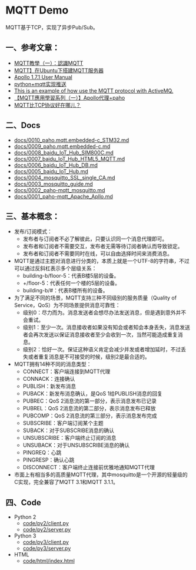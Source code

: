 # MQTT Demo

MQTT基于TCP，实现了异步Pub/Sub。

## 一、参考文章：

* [MQTT教學（一）：認識MQTT](https://swf.com.tw/?p=1002)
* [MQTT】在Ubuntu下搭建MQTT服务器](http://blog.csdn.net/yannanxiu/article/details/70504586)
* [Apollo 1.7.1 User Manual](https://activemq.apache.org/apollo/documentation/user-manual.html)
* [python+mqtt实现推送](http://yunsonbai.github.io/2016/05/24/mqtt-python/)
* [This is an example of how use the MQTT protocol with ActiveMQ.](https://github.com/apache/activemq/tree/master/assembly/src/release/examples/mqtt/java)
* [【MQTT應用學習系列（一）】Apollo代理+paho](http://www.itread01.com/articles/1488211049.html)
* [MQTT比TCP协议好在哪儿？](https://www.zhihu.com/question/23373904)

## 二、Docs

* [docs/0010_paho.mqtt.embedded-c_STM32.md](docs/0010_paho.mqtt.embedded-c_STM32.md)
* [docs/0009_paho.mqtt.embedded-c.md](docs/0009_paho.mqtt.embedded-c.md)
* [docs/0008_baidu_IoT_Hub_SIM800C.md](docs/0008_baidu_IoT_Hub_SIM800C.md)
* [docs/0007_baidu_IoT_Hub_HTML5_MQTT.md](docs/0007_baidu_IoT_Hub_HTML5_MQTT.md)
* [docs/0006_baidu_IoT_Hub_DB.md](docs/0006_baidu_IoT_Hub_DB.md)
* [docs/0005_baidu_IoT_Hub.md](docs/0005_baidu_IoT_Hub.md)
* [docs/0004_mosquitto_SSL_single_CA.md](docs/0004_mosquitto_SSL_single_CA.md)
* [docs/0003_mosquitto_guide.md](docs/0003_mosquitto_guide.md)
* [docs/0002_paho-mqtt_mosquitto.md](docs/0002_paho-mqtt_mosquitto.md)
* [docs/0001_paho-mqtt_Apache_Apllo.md](docs/0001_paho-mqtt_Apache_Apllo.md)

## 三、基本概念：

* 发布/订阅模式：
  * 发布者与订阅者不必了解彼此，只要认识同一个消息代理即可。
  * 发布者和订阅者不需要交互，发布者无需等待订阅者确认而导致锁定。
  * 发布者和订阅者不需要同时在线，可以自由选择时间来消费消息。
* MQTT是通过主题对消息进行分类的，本质上就是一个UTF-8的字符串，不过可以通过反斜杠表示多个层级关系：
  * building-b/floor-5：代表B楼5层的设备。
  * +/floor-5：代表任何一个楼的5层的设备。
  * building-b/#：代表B楼所有的设备。
* 为了满足不同的场景，MQTT支持三种不同级别的服务质量（Quality of Service，QoS）为不同场景提供消息可靠性：
  * 级别0：尽力而为。消息发送者会想尽办法发送消息，但是遇到意外并不会重试。
  * 级别1：至少一次。消息接收者如果没有知会或者知会本身丢失，消息发送者会再次发送以保证消息接收者至少会收到一次，当然可能造成重复消息。
  * 级别2：恰好一次。保证这种语义肯定会减少并发或者增加延时，不过丢失或者重复消息是不可接受的时候，级别2是最合适的。
* MQTT拥有14种不同的消息类型：
  * CONNECT：客户端连接到MQTT代理
  * CONNACK：连接确认
  * PUBLISH：新发布消息
  * PUBACK：新发布消息确认，是QoS 1给PUBLISH消息的回复
  * PUBREC：QoS 2消息流的第一部分，表示消息发布已记录
  * PUBREL：QoS 2消息流的第二部分，表示消息发布已释放
  * PUBCOMP：QoS 2消息流的第三部分，表示消息发布完成
  * SUBSCRIBE：客户端订阅某个主题
  * SUBACK：对于SUBSCRIBE消息的确认
  * UNSUBSCRIBE：客户端终止订阅的消息
  * UNSUBACK：对于UNSUBSCRIBE消息的确认
  * PINGREQ：心跳
  * PINGRESP：确认心跳
  * DISCONNECT：客户端终止连接前优雅地通知MQTT代理
* 市面上有相当多的高质量MQTT代理，其中mosquitto是一个开源的轻量级的C实现，完全兼容了MQTT 3.1和MQTT 3.1.1。

## 四、Code

* Python 2
  * [code/py2/client.py](code/py2/client.py)
  * [code/py2/server.py](code/py2/server.py)
* Python 3
  * [code/py3/client.py](code/py3/client.py)
  * [code/py3/server.py](code/py3/server.py)
* HTML
  * [code/html/index.html](code/html/index.html)
